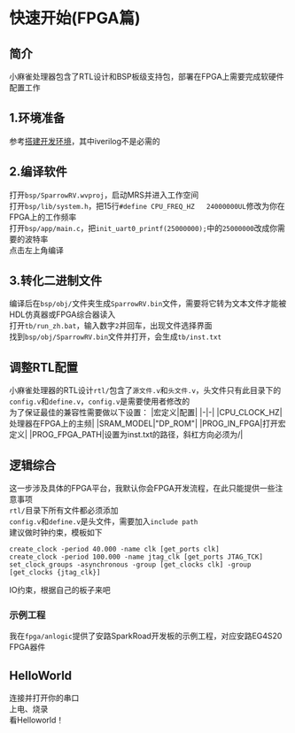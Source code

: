 # 快速开始(FPGA篇)

## 简介
小麻雀处理器包含了RTL设计和BSP板级支持包，部署在FPGA上需要完成软硬件配置工作  

## 1.环境准备
参考[搭建开发环境](/doc/使用手册/搭建开发环境.md)，其中iverilog不是必需的  

## 2.编译软件
打开`bsp/SparrowRV.wvproj`，启动MRS并进入工作空间  
打开`bsp/lib/system.h`，把15行`#define CPU_FREQ_HZ   24000000UL`修改为你在FPGA上的工作频率  
打开`bsp/app/main.c`，把`init_uart0_printf(25000000);`中的`25000000`改成你需要的波特率  
点击左上角编译  

## 3.转化二进制文件
编译后在`bsp/obj/`文件夹生成`SparrowRV.bin`文件，需要将它转为文本文件才能被HDL仿真器或FPGA综合器读入  
打开`tb/run_zh.bat`，输入数字`2`并回车，出现文件选择界面  
找到`bsp/obj/SparrowRV.bin`文件并打开，会生成`tb/inst.txt`  

## 调整RTL配置
小麻雀处理器的RTL设计`rtl/`包含了`源文件.v`和`头文件.v`，头文件只有此目录下的`config.v`和`define.v`，`config.v`是需要使用者修改的  
为了保证最佳的兼容性需要做以下设置： 
|宏定义|配置|
|-|-|
|CPU_CLOCK_HZ|处理器在FPGA上的主频|
|SRAM_MODEL|"DP_ROM"|
|PROG_IN_FPGA|打开宏定义|
|PROG_FPGA_PATH|设置为inst.txt的路径，斜杠方向必须为/|

## 逻辑综合
这一步涉及具体的FPGA平台，我默认你会FPGA开发流程，在此只能提供一些注意事项  
`rtl/`目录下所有文件都必须添加  
`config.v`和`define.v`是头文件，需要加入`include path`  
建议做时钟约束，模板如下  
```
create_clock -period 40.000 -name clk [get_ports clk]
create_clock -period 100.000 -name jtag_clk [get_ports JTAG_TCK]
set_clock_groups -asynchronous -group [get_clocks clk] -group [get_clocks {jtag_clk}]
```
IO约束，根据自己的板子来吧  

### 示例工程
我在`fpga/anlogic`提供了安路SparkRoad开发板的示例工程，对应安路EG4S20 FPGA器件

## HelloWorld
连接并打开你的串口  
上电、烧录  
看Helloworld！  
